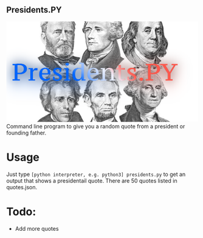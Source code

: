 ## Presidents.PY
![Presidents Header Image](hero.png)
Command line program to give you a random quote from a president or founding father.

# Usage
Just type `[python interpreter, e.g. python3] presidents.py` to get an output that shows a presidentail quote. There are 50 quotes listed in quotes.json. 

# Todo:
+ Add more quotes
